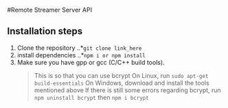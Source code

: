 #Remote Streamer Server API

## Installation steps

1. Clone the repository
   ..\*`git clone link_here`
2. install dependencies
   ..\*`npm i or npm install`
3. Make sure you have gpp or gcc (C/C++ build tools).
   > This is so that you can use bcrypt
   > On Linux, run `sudo apt-get build-essentials`
   > On Windows, download and install the tools mentioned above
   > If there is still some errors regarding bcrypt, run `npm uninstall bcrypt` then `npm i bcrypt`
